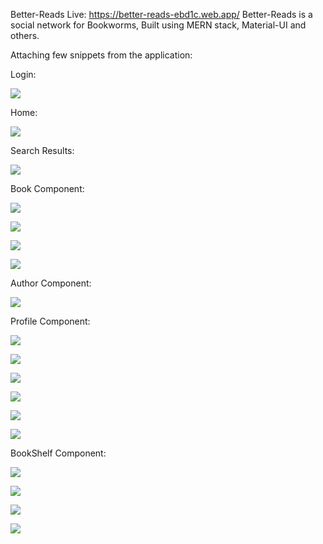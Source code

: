Better-Reads
Live: https://better-reads-ebd1c.web.app/
Better-Reads is a social network for Bookworms, Built using MERN stack, Material-UI and others.

Attaching few snippets from the application:

Login:

![](https://user-images.githubusercontent.com/37662337/149179319-585309b0-35aa-4623-b639-32a2ba85c0b6.png)

Home:

![](https://user-images.githubusercontent.com/37662337/149179428-8d8d007f-5c46-40ba-8610-dc9c21772f3a.png)


Search Results:

![](https://user-images.githubusercontent.com/37662337/149179525-610c819f-2c4a-4dbd-a5bf-ba582a56f4d9.png)

Book Component:

![](https://user-images.githubusercontent.com/37662337/149179652-ab5c8901-eca2-41b0-af40-d7a4d7f19d92.png)

![](https://user-images.githubusercontent.com/37662337/149179712-8c7d0352-7be6-433d-96ae-1c1f80b758a6.png)

![](https://user-images.githubusercontent.com/37662337/149179770-62c760d3-171b-4e71-8d14-5fed6d0c99b9.png)

![](https://user-images.githubusercontent.com/37662337/149179834-e856ee76-a97b-44d4-be14-22252cdfc62f.png)



Author Component:

![](https://user-images.githubusercontent.com/37662337/149180098-b141397b-8763-458c-b757-3895a6d6997f.png)


Profile Component:

![](https://user-images.githubusercontent.com/37662337/149180202-031487b7-68ee-485a-bb72-11d65e9be1f8.png)


![](https://user-images.githubusercontent.com/37662337/149180234-3507ce41-83db-4c3e-9ab3-8e0d63eea0fd.png)


![](https://user-images.githubusercontent.com/37662337/149180295-08893a92-9e53-40d1-84a4-5a44e73ffc35.png)


![](https://user-images.githubusercontent.com/37662337/149180539-f219eb47-f234-4daf-8856-54cea361562a.png)


![](https://user-images.githubusercontent.com/37662337/149180599-e4012cfe-a479-438a-86bd-a7998bb52bed.png)


![](https://user-images.githubusercontent.com/37662337/149180653-32c2ef81-7358-460e-b652-1d990fdf66c0.png)


BookShelf Component:

![](https://user-images.githubusercontent.com/37662337/149180859-b1a96810-d7a7-4d17-9701-ad2c5500483d.png)


![](https://user-images.githubusercontent.com/37662337/149180903-ed5eba09-5fc7-48f5-ba09-c2d732fffc7e.png)


![](https://user-images.githubusercontent.com/37662337/149180945-1a4c535e-7859-40e6-b5c2-0c27d52a2751.png)


![](https://user-images.githubusercontent.com/37662337/149181004-65033357-d307-44e7-9b0e-4eec4b7994f7.png)
